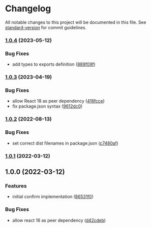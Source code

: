 # Changelog

All notable changes to this project will be documented in this file. See [standard-version](https://github.com/conventional-changelog/standard-version) for commit guidelines.

### [1.0.4](https://github.com/DASPRiD/react-confirm-hook/compare/v1.0.3...v1.0.4) (2023-05-12)


### Bug Fixes

* add types to exports definition ([889f09f](https://github.com/DASPRiD/react-confirm-hook/commit/889f09fe4ae410c45d749d7121d07bd02774b5b8))

### [1.0.3](https://github.com/DASPRiD/react-confirm-hook/compare/v1.0.2...v1.0.3) (2023-04-19)


### Bug Fixes

* allow React 18 as peer dependency ([416fcce](https://github.com/DASPRiD/react-confirm-hook/commit/416fcce4a37909c57566cd45b668835795e112fa))
* fix package.json syntax ([9612dc0](https://github.com/DASPRiD/react-confirm-hook/commit/9612dc0e67021f4b6ec10e079d07b95144d46e31))

### [1.0.2](https://github.com/DASPRiD/react-confirm-hook/compare/v1.0.1...v1.0.2) (2022-08-13)


### Bug Fixes

* set correct dist filenames in package.json ([c7480af](https://github.com/DASPRiD/react-confirm-hook/commit/c7480af1b5f5619a526ffa7ed111155e0ff2c502))

### [1.0.1](https://github.com/DASPRiD/react-confirm-hook/compare/v1.0.0...v1.0.1) (2022-03-12)

## 1.0.0 (2022-03-12)


### Features

* initial confirm implementation ([86531f0](https://github.com/DASPRiD/react-confirm-hook/commit/86531f0f5b6ef2c11d9d5122babf428312018787))


### Bug Fixes

* allow react 16 as peer dependency ([d42cdeb](https://github.com/DASPRiD/react-confirm-hook/commit/d42cdebb88854fecb9c715bd36b75801d2b9b9dc))
